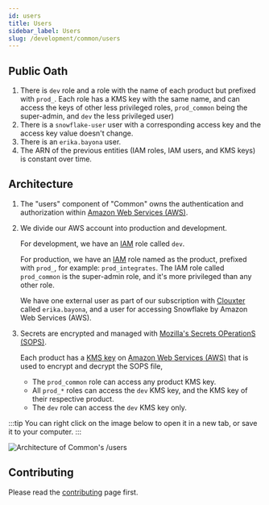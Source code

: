 ```yaml
---
id: users
title: Users
sidebar_label: Users
slug: /development/common/users
---
```


## Public Oath

1. There is `dev` role
   and a role with the name of each product
   but prefixed with `prod_`.
   Each role has a KMS key with the same name,
   and can access the keys of other less privileged roles,
   `prod_common` being the super-admin,
   and `dev` the less privileged user)
1. There is a `snowflake-user` user with a corresponding access key
   and the access key value doesn't change.
1. There is an `erika.bayona` user.
1. The ARN of the previous entities
   (IAM roles, IAM users, and KMS keys)
   is constant over time.

## Architecture

1. The "users" component of "Common"
   owns the authentication and authorization within
   [Amazon Web Services (AWS)](/development/stack/aws).
1. We divide our AWS account
   into production and development.

   For development,
   we have an [IAM](/development/stack/aws/iam) role
   called `dev`.

   For production,
   we have an [IAM](/development/stack/aws/iam) role
   named as the product, prefixed with `prod_`, for example: `prod_integrates`.
   The IAM role called `prod_common`
   is the super-admin role,
   and it's more privileged than any other role.

   We have one external user
   as part of our subscription with [Clouxter](https://clouxter.com/)
   called `erika.bayona`,
   and a user for accessing Snowflake by Amazon Web Services (AWS).

1. Secrets are encrypted
   and managed with [Mozilla's Secrets OPerationS (SOPS)](/development/stack/sops).

   Each product has a [KMS key](/development/stack/aws/kms)
   on [Amazon Web Services (AWS)](/development/stack/aws)
   that is used to encrypt and decrypt the SOPS file,

   - The `prod_common` role can access any product KMS key.
   - All `prod_*` roles can access the `dev` KMS key,
     and the KMS key of their respective product.
   - The `dev` role can access the `dev` KMS key only.

:::tip
You can right click on the image below
to open it in a new tab,
or save it to your computer.
:::

![Architecture of Common's /users](./users-arch.dot.svg)

## Contributing

Please read the
[contributing](/development/contributing) page first.
